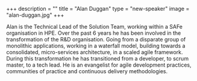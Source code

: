 +++
description = ""
title = "Alan Duggan"
type = "new-speaker"
image = "alan-duggan.jpg"
+++
<p>Alan is the Technical Lead of the Solution Team, working within a SAFe organisation in HPE. Over the past 6 years he has been involved in the transformation of the R&D organisation. Going from a disparate group of monolithic applications, working in a waterfall model, building towards a consolidated, micro-services architecture, in a scaled agile framework. During this transformation he has transitioned from a developer, to scrum master, to a tech lead. He is an evangelist for agile development practices, communities of practice and continuous delivery methodologies.<p>